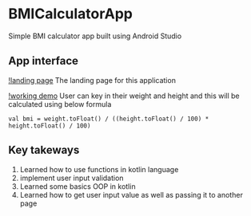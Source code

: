 # BMICalculatorApp
Simple BMI calculator app built using Android Studio

## App interface
[!landing page](https://github.com/amoiiir/BMICalculatorApp/blob/main/bmi.png)
The landing page for this application

[!working demo](https://github.com/amoiiir/BMICalculatorApp/blob/main/bmi1.png)
User can key in their weight and height and this will be calculated using below formula

```
val bmi = weight.toFloat() / ((height.toFloat() / 100) * height.toFloat() / 100)
```

## Key takeways

1. Learned how to use functions in kotlin language
2. implement user input validation
3. Learned some basics OOP in kotlin
4. Learned how to get user input value as well as passing it to another page
